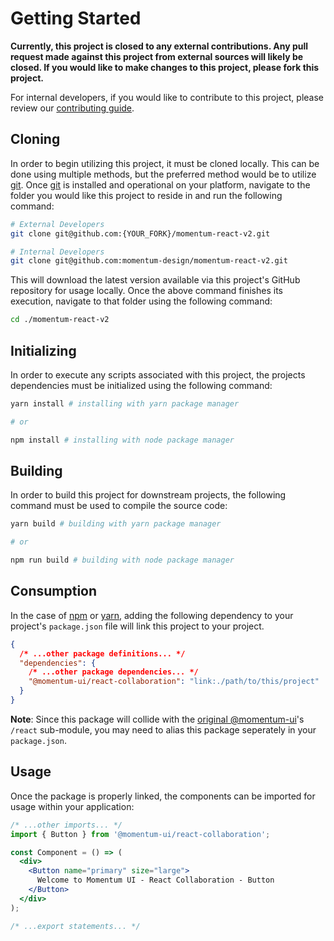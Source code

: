 # Getting Started

**Currently, this project is closed to any external contributions. Any pull request made against
this project from external sources will likely be closed. If you would like to make changes to this
project, please fork this project.**

For internal developers, if you would like to contribute to this project, please review our
[contributing guide](./CONTRIBUTING.md).

## Cloning

In order to begin utilizing this project, it must be cloned locally. This can be done using multiple
methods, but the preferred method would be to utilize [git](https://git-scm.com/). Once
[git](https://git-scm.com/) is installed and operational on your platform, navigate to the folder
you would like this project to reside in and run the following command:

```bash
# External Developers
git clone git@github.com:{YOUR_FORK}/momentum-react-v2.git

# Internal Developers
git clone git@github.com:momentum-design/momentum-react-v2.git
```

This will download the latest version available via this project's GitHub repository for usage
locally. Once the above command finishes its execution, navigate to that folder using the following
command:

```bash
cd ./momentum-react-v2
```

## Initializing

In order to execute any scripts associated with this project, the projects dependencies must be
initialized using the following command:

```bash
yarn install # installing with yarn package manager

# or

npm install # installing with node package manager
```

## Building

In order to build this project for downstream projects, the following command must be used to
compile the source code:

```bash
yarn build # building with yarn package manager

# or

npm run build # building with node package manager
```

## Consumption

In the case of [npm](https://www.npmjs.com/) or [yarn](https://classic.yarnpkg.com/en/), adding the
following dependency to your project's `package.json` file will link this project to your project.

```json
{
  /* ...other package definitions... */
  "dependencies": {
    /* ...other package dependencies... */
    "@momentum-ui/react-collaboration": "link:./path/to/this/project"
  }
}
```

**Note**: Since this package will collide with the
[original @momentum-ui](https://github.com/momentum-design/momentum-ui)'s `/react` sub-module, you
may need to alias this package seperately in your `package.json`.

## Usage

Once the package is properly linked, the components can be imported for usage within your
application:

```jsx
/* ...other imports... */
import { Button } from '@momentum-ui/react-collaboration';

const Component = () => (
  <div>
    <Button name="primary" size="large">
      Welcome to Momentum UI - React Collaboration - Button
    </Button>
  </div>
);

/* ...export statements... */
```
